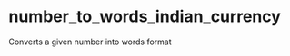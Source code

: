 number_to_words_indian_currency
===============================

Converts a given number into words format 
